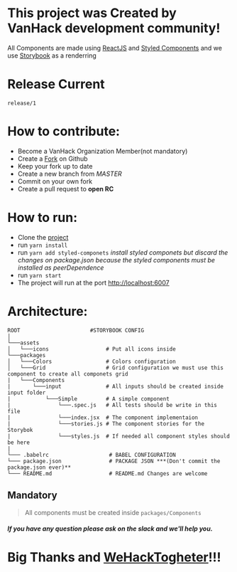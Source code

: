 # This project was Created by VanHack development community!

All Components are made using [ReactJS](https://reactjs.org/) and [Styled Components](https://styled-components.com/) and we use [Storybook](https://storybook.js.org/) as a renderring

# Release Current
`release/1`

# How to contribute:

* Become a VanHack Organization Member(not mandatory) 
* Create a [Fork](https://help.github.com/en/github/getting-started-with-github/fork-a-repo) on Github
* Keep your fork up to date
* Create a new branch from *MASTER*
* Commit on your own fork
* Create a pull request to **open RC**

# How to run:

* Clone the [project](#)
* run `yarn install`
* run `yarn add styled-componets` *install styled componets but discard the changes on package.json because the styled components must be installed as peerDependence*
* run `yarn start`
* The project will run at the port [http://localhost:6007](http://localhost:6007)


# Architecture:

 ```
ROOT                      #STORYBOOK CONFIG
│
└───assets
│   └───icons                  # Put all icons inside
└───packages
│   └───Colors                 # Colors configuration
│   └───Grid                   # Grid configuration we must use this component to create all componets grid
|   └───Components    
|       └───input              # All inputs should be created inside input folder
|           └───Simple         # A simple component
|               └───.spec.js   # All tests should be write in this file
|               └───index.jsx  # The component implementaion
|               └───stories.js # The component stories for the Storybok
|               └───styles.js  # If needed all component styles should be here
|
└─── .babelrc                   # BABEL CONFIGURATION
└─── package.json               # PACKAGE JSON ***(Don't commit the package.json ever)**
└─── README.md                  # README.md Changes are welcome
```

## Mandatory
> All components must be created inside `packages/Components`

##### If you have any question please ask on the slack and we'll help you.

# Big Thanks and [WeHackTogheter](#)!!!
